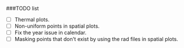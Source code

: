 ###TODO list

- [ ] Thermal plots.
- [ ] Non-uniform points in spatial plots.
- [ ] Fix the year issue in calendar.
- [ ] Masking points that don't exist by using the rad files in spatial plots.
